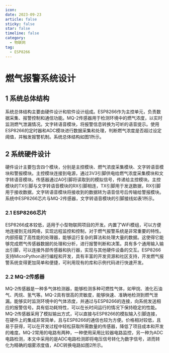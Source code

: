 ```yaml
---
icon: 
date: 2023-09-23
article: false
sticky: false
star: false
timeline: false
category:
  - 物联网
tag:
  - ESP8266
---
```



# 燃气报警系统设计

## 1 系统总体结构
系统总体结构主要由硬件设计和软件设计组成。ESP8266作为主控单元，负责数据采集、报警控制和通信功能。MQ-2传感器用于检测环境中的燃气浓度，以实时监测燃气泄漏情况。文字转语音模块，将报警信息转换为可听的语音提示。使用ESP8266的定时器和ADC模块进行数据采集和处理，判断燃气浓度是否超过设定阈值，并触发报警机制。系统总体结构如图1所示。

## 2 系统硬件设计
硬件设计主要包含四个模块，分别是主控模块、燃气浓度采集模块、文字转语音模块和警报模块。主控模块连接到电源，通过3V3引脚供电给燃气浓度采集模块和文字转语音模块。传感器通过A0引脚将读取到的模拟信号，传递给主控模块。主控模块的TX引脚与文字转语音模块的RX引脚相连，TX引脚用于发送数据，RX引脚用于接收数据，文字转语音模块将接收到的数据转为语音信号后传输给警报模块。系统中ESP8266芯片与MQ-2传感器，文字转语音模块的引脚接线如表1所示。

### 2.1 ESP8266芯片
ESP8266成本较低，适用于小型物联网项目的开发。内置了WiFi模组，可以方便地连接到无线网络，实现远程监控和控制，对于燃气报警系统是非常重要的特性。内部搭载了高性能的处理器，能够运行复杂的算法和处理大量的数据。这使得它能够完成燃气传感器数据的处理和分析，进行报警判断和决策。具有多个通用输入输出引脚，可以连接外部传感器和执行器，实现与其他硬件设备的交互。ESP8266支持MicroPython进行编程和开发，具有丰富的开发资源和社区支持，开发燃气报警系统变得更加简单和便捷，可利用现有的库和示例代码进行快速开发。

### 2.2 MQ-2传感器
MQ-2传感器是一种多气体检测器，能够检测多种可燃性气体，如甲烷、液化石油气、丙烷、氢气等。MQ-2具有很高的灵敏度，能够快速、准确地检测到燃气泄漏。能够实时监测环境中的气体浓度，并通过与ESP8266的连接，向系统发送相应的报警信号。具有低功耗特性，可以在长时间运行的情况下保持稳定的性能。MQ-2传感器采用了模拟输出方式，可以直接与ESP8266的模拟输入引脚连接，在硬件上的集成非常简单，且与ESP8266的通信也较为方便。价格相对较低，且易于获得，可以在开发过程中轻松获取所需数量的传感器，降低了项目成本和开发的难度。MQ-2常用的电路有两种，一种使用采用比较器电路监控，另一种为ADC电路检测，本文中采用的是ADC电路检测即将电压信号转化为数字信号，进而转化为精确的烟雾浓度值，ADC转换电路如图2所示。
